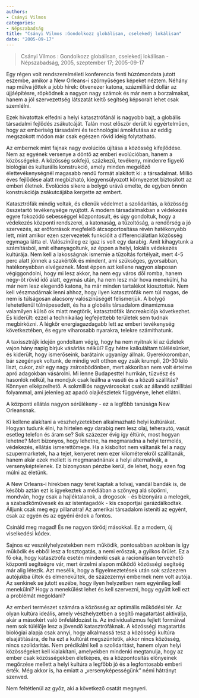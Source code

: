 ```yaml
---
authors: 
- Csányi Vilmos 
categories: 
- Népszabadság
title: "Csányi Vilmos :Gondolkozz globálisan, cselekedj lokálisan"
date: "2005-09-17"
---
```

> Csányi Vilmos : Gondolkozz globálisan, cselekedj lokálisan - Népszabadság, 2005, szeptember 17; 2005-09-17

Egy régen volt rendszerelméleti konferencia fenti húzómondata jutott eszembe, amikor a New Orleans-i szörnyűséges képeket néztem. Néhány nap múlva jöttek a jobb hírek: ötvenezer katona, százmilliárd dollár az újjáépítésre, röpködnek a nagyon nagy számok és már nem a borzalmakat, hanem a jól szervezettség látszatát keltő segítség képsorait lehet csak szemlélni.

Ezek hivatottak elfedni a helyi katasztrófánál is nagyobb bajt, a globális társadalmi fejlődés zsákutcáját. Talán most először derült ki egyértelműen, hogy az emberiség társadalmi és technológiai ámokfutása az eddig megszokott módon már csak egészen rövid ideig folytatható.

Az embernek mint fajnak nagy evolúciós újítása a közösség kifejlődése. Nem az egyének versenye a döntő az emberi evolúcióban, hanem a közösségeké. A közösség sokfejű, százkezű, tevékeny, mindenre figyelő biológiai és kulturális konstrukció, amely minden megelőző élettevékenységnél magasabb rendű formát alakított ki: a társadalmat. Millió éves fejlődése alatt megbízható, kiegyensúlyozott környezetet biztosított az emberi életnek. Evolúciós sikere a bolygó urává emelte, de egyben önnön konstrukciója zsákutcájába kergette az embert.

Katasztrófák mindig voltak, és ellenük védelmet a szolidaritás, a közösség összetartó tevékenysége nyújtott. A modern társadalmakban a védekezés egyre fokozódó sebességgel központosult, és úgy gondoltuk, hogy a védekezés központi rendszerei, a katonaság, a tűzoltóság, a rendőrség a jó szervezés, az erőforrások megfelelő átcsoportosítása révén hatékonyabb lett, mint amikor ezen szervezetek funkcióit a differenciálatlan közösség egymaga látta el. Valószínűleg ez igaz is volt egy darabig. Amit kihagytunk a számításból, amit elhanyagoltunk, az éppen a helyi, lokális védekezés kultúrája. Nem kell a lakosságnak ismernie a tűzoltás fortélyait, mert 4-5 perc alatt jönnek a szakértők és mindent, ami szükséges, gyorsabban, hatékonyabban elvégeznek. Most éppen azt kellene nagyon alaposan végiggondolni, hogy mi lesz akkor, ha nem egy város dől romba, hanem négy-öt rövid idő alatt, egymás után, ha nem lesz már hova menekülni, ha már nem lesz elegendő katona, ha már minden tartalékot kiosztottak. Nem kell vészmadárnak lenni ahhoz, hogy ilyen katasztrófák nem túl magas, de nem is túlságosan alacsony valószínűségét felismerjük. A bolygó lehetetlenül túlnépesedett, és ha a globális társadalom dinamizmusa valamilyen külső ok miatt megtörik, katasztrófák láncreakciója következhet. És kiderült: ezzel a technikailag legfejlettebb területek sem tudnak megbirkózni. A légkör energiagazdagabb lett az emberi tevékenység következtében, és egyre viharosabb nyarakra, telekre számíthatunk.

A taxissztrájk idején gondoltam végig, hogy ha nem nyitnak ki az üzletek vajon hány napig bírjuk vásárlás nélkül? Egy hétre kalkuláltam túlélésünket, és kiderült, hogy ismerőseink, barátaink ugyanígy állnak. Gyerekkoromban, bár szegények voltunk, de mindig volt otthon egy zsák krumpli, 20-30 kiló liszt, cukor, zsír egy nagy zsírosbödönben, mert akkoriban nem volt értelme apró adagokban vásárolni. Mi lenne Budapesttel hurrikán, tűzvész és hasonlók nélkül, ha mondjuk csak leállna a vasúti és a közúti szállítás? Könnyen elképzelhető. A sokmilliós nagyvárosokat csak az állandó szállítási folyammal, ami jelenleg az apadó olajkészletek függvénye, lehet ellátni.

A központi ellátás nagyon sérülékeny - ez a legfőbb tanúsága New Orleansnak.

Ki kellene alakítani a vészhelyzetekben alkalmazható helyi kultúrákat. Hogyan tudunk élni, ha hirtelen egy darabig nem lesz olaj, teherautó, vasút esetleg telefon és áram se? Sok százezer évig így éltünk, most hogyan lehetne? Mert bizonyos, hogy lehetne, ha megmaradna a helyi termelés, védekezés, ellátás ismerettömege. Ha a kisboltot nem váltanák fel a nagy szupermarketek, ha a tejet, kenyeret nem ezer kilométerekről szállítanák, hanem akár ezek mellett is megmaradnának a helyi alternatívák, a versenyképtelenek. Ez bizonyosan pénzbe kerül, de lehet, hogy ezen fog múlni az életünk.

A New Orleans-i hírekben nagy teret kaptak a tolvaj, vandál bandák is, de később aztán ezt is igyekeztek a médiában a szőnyeg alá söpörni, mondván, hogy csak a hajléktalanok, a drogosok - és bizonyára a melegek, a szabadkőművesek és az istentagadók - kis csoportjai garázdálkodtak. Álljunk csak meg egy pillanatra! Az amerikai társadalom isteníti az egyént, csak az egyén és az egyéni érdek a fontos.

Csináld meg magad! És ne nagyon törődj másokkal. Ez a modern, új viselkedési kódex.

Sajnos ez veszélyhelyzetekben nem működik, pontosabban azokban is így működik és ebből lesz a fosztogatás, a nemi erőszak, a gyilkos őrület. Ez a fő oka, hogy katasztrófa esetén mindenki csak a racionálisan tervezhető központi segítségre vár, mert érzelmi alapon működő közösségi segítség már alig létezik. Azt mesélik, hogy a figyelmeztetések után sok százezren autójukba ültek és elmenekültek, de százezernyi embernek nem volt autója. Az senkinek se jutott eszébe, hogy ilyen helyzetben nem egyénileg kell menekülni? Hogy a menekülést lehet és kell szervezni, hogy együtt kell ezt a problémát megoldani?

Az emberi természet számára a közösség az optimális működési tér. Az olyan kultúra ideális, amely vészhelyzetben a segítő magatartást aktiválja, akár a másokért való önfeláldozást is. Az individualizmus fejlett formáival nem sok túlélője lesz a jövendő katasztrófáknak. A közösségi magatartás biológiai alapja csak annyi, hogy alkalmassá tesz a közösségi kultúra elsajátítására, de ha ezt a kultúrát megszüntetik, akkor nincs közösség, nincs szolidaritás. Nem prédikálni kell a szolidaritást, hanem olyan helyi közösségeket kell kialakítani, amelyekben mindenki megtanulja, hogy az ember csak közösségekben életképes, és a központosítás előnyeinek megőrzése mellett a helyi kultúra a legfőbb jó és a legfontosabb emberi érték. Még akkor is, ha emiatt a „versenyképességünk” némi hátrányt szenved.

Nem feltétlenül az győz, aki a következő csatát megnyeri.
